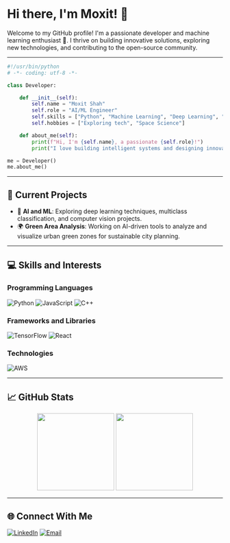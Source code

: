 # Hi there, I'm Moxit! 👋

Welcome to my GitHub profile! I'm a passionate developer and machine learning enthusiast 🌟. I thrive on building innovative solutions, exploring new technologies, and contributing to the open-source community.

---
```python
#!/usr/bin/python
# -*- coding: utf-8 -*-

class Developer:

    def __init__(self):
        self.name = "Moxit Shah"
        self.role = "AI/ML Engineer"
        self.skills = ["Python", "Machine Learning", "Deep Learning", "Web Development"]
        self.hobbies = ["Exploring tech", "Space Science"]

    def about_me(self):
        print(f"Hi, I'm {self.name}, a passionate {self.role}!")
        print("I love building intelligent systems and designing innovative solutions.")

me = Developer()
me.about_me()
```
---
## 🔭 Current Projects

- 🌱 **AI and ML**: Exploring deep learning techniques, multiclass classification, and computer vision projects.
- 🌍 **Green Area Analysis**: Working on AI-driven tools to analyze and visualize urban green zones for sustainable city planning.

---

## 💻 Skills and Interests

### **Programming Languages**
![Python](https://img.shields.io/badge/-Python-05122A?style=flat&logo=python)
![JavaScript](https://img.shields.io/badge/-JavaScript-05122A?style=flat&logo=javascript)
![C++](https://img.shields.io/badge/-C++-05122A?style=flat&logo=cplusplus)

### **Frameworks and Libraries**
![TensorFlow](https://img.shields.io/badge/-TensorFlow-05122A?style=flat&logo=tensorflow)
![React](https://img.shields.io/badge/-React-05122A?style=flat&logo=react)

### **Technologies**
![AWS](https://img.shields.io/badge/-AWS-05122A?style=flat&logo=amazon-aws)

---

## 📈 GitHub Stats

<div align="center">
  <img height="180em" src="https://github-readme-stats.vercel.app/api?username=MoxitShah6114&show_icons=true&theme=radical&hide_border=true&count_private=true" />
  <!--<img height="180em" src="https://github-readme-streak-stats.herokuapp.com/?user=MoxitShah6114&theme=radical&hide_border=true" />-->
  <img height="180em" src="https://github-readme-stats.vercel.app/api/top-langs/?username=MoxitShah6114&layout=compact&theme=radical&hide_border=true" />
</div>


---

## 🌐 Connect With Me

[![LinkedIn](https://img.shields.io/badge/-LinkedIn-0077B5?style=flat&logo=linkedin&logoColor=white)]([https://www.linkedin.com/in/moxit-shah6114/])
[![Email](https://img.shields.io/badge/-Email-D14836?style=flat&logo=gmail&logoColor=white)](mailto:moxitshah2004@gmail.com)
<!--[![Portfolio](https://img.shields.io/badge/-Portfolio-05122A?style=flat&logo=About.me)](https://yourportfolio.com) -->

<!---

## 🏆 Achievements

- 🥇 Built multiclass classification systems for diverse environments like forests and plains.
- 🌟 Developed a satellite imagery tool to detect urban tree-cut risk zones.
- 🌍 Published research on sustainable AI-driven urban planning.

---

## ⚡ Fun Facts About Me

- 🎨 I love combining tech with design to create engaging user interfaces.
- 🧩 I enjoy solving puzzles and brainteasers.
- 🎮 Avid gamer with an interest in game-based learning platforms.
-->
